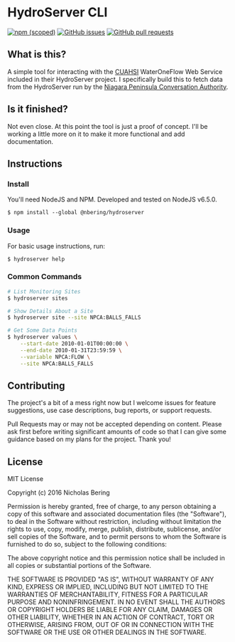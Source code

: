 # HydroServer CLI

[![npm (scoped)](https://img.shields.io/npm/v/@nbering/hydroserver.svg?maxAge=2592000?style=plastic)](https://www.npmjs.com/package/@nbering/hydroserver/)
[![GitHub issues](https://img.shields.io/github/issues/nbering/hydroserver.svg?maxAge=2592000?style=plastic)](https://github.com/nbering/hydroserver/issues)
[![GitHub pull requests](https://img.shields.io/github/issues-pr/nbering/hydroserver.svg?maxAge=2592000?style=plastic)](https://github.com/nbering/hydroserver/pulls)

## What is this?

A simple tool for interacting with the [CUAHSI](https://github.com/CUAHSI) WaterOneFlow
Web Service included in their HydroServer project. I specifically build this to
fetch data from the HydroServer run by the [Niagara Peninsula Conversation Authority](npca.ca).

## Is it finished?

Not even close. At this point the tool is just a proof of concept. I'll be working
a little more on it to make it more functional and add documentation.

## Instructions

### Install

You'll need  NodeJS and NPM. Developed and tested on NodeJS v6.5.0.

```
$ npm install --global @nbering/hydroserver
```

### Usage

For basic usage instructions, run:

```
$ hydroserver help
```

### Common Commands

```sh
# List Monitoring Sites
$ hydroserver sites

# Show Details About a Site
$ hydroserver site --site NPCA:BALLS_FALLS

# Get Some Data Points
$ hydroserver values \
    --start-date 2010-01-01T00:00:00 \
    --end-date 2010-01-31T23:59:59 \
    --variable NPCA:FLOW \
    --site NPCA:BALLS_FALLS
```

## Contributing

The project's a bit of a mess right now but I welcome issues for feature suggestions,
use case descriptions, bug reports, or support requests.

Pull Requests may or may not be accepted depending on content. Please ask first
before writing significant amounts of code so that I can give some guidance based
on my plans for the project. Thank you!

## License

MIT License

Copyright (c) 2016 Nicholas Bering

Permission is hereby granted, free of charge, to any person obtaining a copy
of this software and associated documentation files (the "Software"), to deal
in the Software without restriction, including without limitation the rights
to use, copy, modify, merge, publish, distribute, sublicense, and/or sell
copies of the Software, and to permit persons to whom the Software is
furnished to do so, subject to the following conditions:

The above copyright notice and this permission notice shall be included in all
copies or substantial portions of the Software.

THE SOFTWARE IS PROVIDED "AS IS", WITHOUT WARRANTY OF ANY KIND, EXPRESS OR
IMPLIED, INCLUDING BUT NOT LIMITED TO THE WARRANTIES OF MERCHANTABILITY,
FITNESS FOR A PARTICULAR PURPOSE AND NONINFRINGEMENT. IN NO EVENT SHALL THE
AUTHORS OR COPYRIGHT HOLDERS BE LIABLE FOR ANY CLAIM, DAMAGES OR OTHER
LIABILITY, WHETHER IN AN ACTION OF CONTRACT, TORT OR OTHERWISE, ARISING FROM,
OUT OF OR IN CONNECTION WITH THE SOFTWARE OR THE USE OR OTHER DEALINGS IN THE
SOFTWARE.
